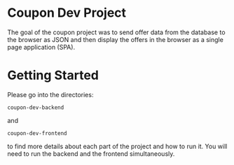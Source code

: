 # Coupon Dev Project

The goal of the coupon project was to send offer data from the database to the browser as JSON and then display the offers in the browser as a single page application (SPA).

# Getting Started

Please go into the directories:

`coupon-dev-backend`

and

`coupon-dev-frontend`

to find more details about each part of the project and how to run it. You will need to run the backend and the frontend simultaneously. 
